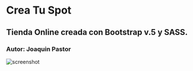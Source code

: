 # Crea Tu Spot
 ## Tienda Online creada con Bootstrap v.5 y SASS.
 ### Autor: Joaquin Pastor
![screenshot](https://user-images.githubusercontent.com/89076798/137233496-19eebfe7-3325-415d-b53c-f1d8282b803e.jpg)
